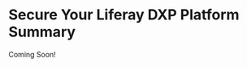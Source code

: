 # Secure Your Liferay DXP Platform Summary

Coming Soon!

<!--
[$LIFERAY_LEARN_YOUTUBE_URL$]=https://www.youtube.com/embed/ZDKIOPE63l4
-->